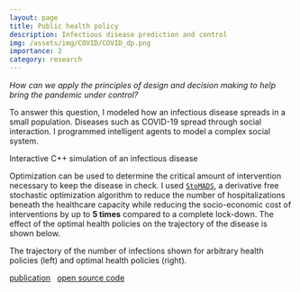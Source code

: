 ```yaml
---
layout: page
title: Public health policy
description: Infectious disease prediction and control
img: /assets/img/COVID/COVID_dp.png
importance: 2
category: research
---
```


*How can we apply the principles of design and decision making to help bring the pandemic under control?*

To answer this question, I modeled how an infectious disease spreads in a small population. Diseases such as COVID-19 spread through social interaction. I programmed intelligent agents to model a complex social system.

<div class="row">
    <div class="col-sm mt-3 mt-md-0">
        <img class="img-fluid rounded z-depth-1" src="{{ '/assets/img/COVID/example_use_compressed.gif' | relative_url }}" alt="" title="COVID simulation"/>
    </div>
</div>
<div class="caption">
    Interactive C++ simulation of an infectious disease 
</div>

Optimization can be used to determine the critical amount of intervention necessary to keep the disease in check. 
I used <a href="https://arxiv.org/abs/1911.01012" target="_blank">`StoMADS`</a>, a derivative free stochastic optimization algorithm to reduce the number of hospitalizations beneath the healthcare capacity while reducing the socio-economic cost of interventions by up to **5 times** compared to a complete lock-down. The effect of the optimal health policies on the trajectory of the disease is shown below.

<div class="row justify-content-sm-center">
    <div class="col-sm-6 mt-3 mt-md-0">
        <img class="img-fluid rounded z-depth-1" src="{{ '/assets/img/COVID/I_compare.png' | relative_url }}" alt="" title="arbitrary policies"/>
    </div>
    <div class="col-sm-6 mt-3 mt-md-0">
        <img class="img-fluid rounded z-depth-1" src="{{ '/assets/img/COVID/I_compare_opt.png' | relative_url }}" alt="" title="optimal policies"/>
    </div>
</div>
<div class="caption">
    The trajectory of the number of infections shown for arbitrary health policies (left) and optimal health policies (right).
</div>

<a href="https://ieeexplore.ieee.org/document/9532002" target="_blank"><i class="fas fa-book"></i> publication</a>&nbsp;&nbsp;
<a href="https://github.com/khbalhandawi/COVID_SIM_GPU" target="_blank"> <i class="fab fa-github"></i> open source code</a>

